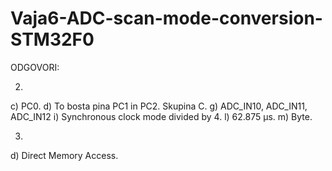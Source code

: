 # Vaja6-ADC-scan-mode-conversion-STM32F0
ODGOVORI:

2.
  c)  PC0.
  d)  To bosta pina PC1 in PC2.
      Skupina C.
  g)  ADC_IN10, ADC_IN11, ADC_IN12
  i)  Synchronous clock mode divided by 4.
  l)  62.875 µs.
  m)  Byte.

3.
  d)  Direct Memory Access.
